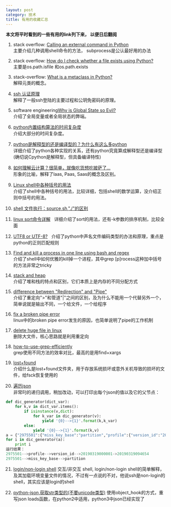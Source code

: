 ```yaml
---
layout: post
category: 技术
title: 有用的收藏汇总
---
```


**本文将平时看到的一些有用的link列下来， 以便日后翻阅**

1. stack overflow: [Calling an external command in Python](https://stackoverflow.com/questions/89228/calling-an-external-command-in-python)    
主要介绍几种调用shell命令的方法， subprocess是公认最好用的办法

2. stack overflow: [How do I check whether a file exists using Python?](https://stackoverflow.com/questions/82831/how-do-i-check-whether-a-file-exists-using-python)    
主要是os.path.isfile 和os.path.exists  

3. stack-overflow: [What is a metaclass in Python?](https://stackoverflow.com/questions/100003/what-is-a-metaclass-in-python)     
解释元类的概念。  

4. [ssh 认证原理](http://itindex.net/detail/48724-ssh-%E8%AE%A4%E8%AF%81-%E5%8E%9F%E7%90%86?utm_source=tuicool&utm_medium=referral)   
解释了一般ssh登陆的主要过程和公玥免密码的原理。

5. software engineering[Why is Global State so Evil?](https://softwareengineering.stackexchange.com/questions/148108/why-is-global-state-so-evil)    
介绍了全局变量或者全局状态的弊端。

6. [python内置结构算法的时间复杂度](https://www.douban.com/note/491584335/)    
介绍大部分的时间复杂度。

7. [python是解释型的还是编译型的？为什么有这么多python](http://www.oschina.net/translate/why-are-there-so-many-pythons)  
详细介绍了python各种实现的关系，还有python究竟算成解释型还是编译型(确切说Cpython是解释型，但具备编译特性)

8. [如何理解云计算？很简单，就像吃货想吃披萨了...](http://www.chinacloud.cn/show.aspx?id=19758&cid=18)  
形象的比喻，解释了Iaas, Paas, Saas的概念及区别。

9. [Linux shell中各种括号的用法](http://www.dwhd.org/20150708_211624.html)    
介绍了shell中各种括号的用法，比较详细，包括shell的数学运算，没介绍正则中括号的用法。

10. [shell 文件执行：source,sh,"./"的区别](https://www.cnblogs.com/pcat/p/5467188.html)

11. [linux sort命令详解](https://www.cnblogs.com/51linux/archive/2012/05/23/2515299.html)   
详细介绍了sort的用法，还有-k参数的排序机制，比较全面

12. [UTF8 or UTF-8?](https://stackoverflow.com/questions/41680533/is-coding-utf-8-also-a-comment-in-python?utm_medium=organic&utm_source=google_rich_qa&utm_campaign=google_rich_qa)   
介绍了python中声名文件编码类型的办法和原理，重点是python的正则匹配规则

13. [Find and kill a process in one line using bash and regex](https://stackoverflow.com/questions/3510673/find-and-kill-a-process-in-one-line-using-bash-and-regex)   
介绍了shell中如何优雅的kill掉一个进程，其中grep [p]rocess这种加中括号的方法非常之tricky

14. [stack and heap](https://stackoverflow.com/questions/79923/what-and-where-are-the-stack-and-heap)    
介绍了堆和栈的特点和区别，它们本质上是内存的不同分配方式

15. [difference between "Redirection" and "Pipe"](https://askubuntu.com/questions/172982/what-is-the-difference-between-redirection-and-pipe)  
介绍了重定向">"和管道"|"之间的区别，及为什么不能用一个代替另外一个，简单说就是输出不同，一个给文件，一个给程序  

16. [fix a broken pipe error](https://superuser.com/questions/554855/how-can-i-fix-a-broken-pipe-error)   
linux中的broken pipe error发生的原因，也简单说明了pipe的工作机制  

17. [delete huge file in linux](https://www.tecmint.com/empty-delete-file-content-linux/)   
删除大文件，核心思路就是利用重定向  

18. [how-to-use-grep-efficiently](https://stackoverflow.com/questions/5200591/how-to-use-grep-efficiently)  
grep使用不同方法的效率对比，最高的是用find+xargs

19. [lost+found](https://unix.stackexchange.com/questions/18154/what-is-the-purpose-of-the-lostfound-folder-in-linux-and-unix)  
介绍什么是lost+found文件夹，用于存放系统损坏或意外关机导致的损坏的文件，给fsck恢复使用的

20. [遍历json](https://stackoverflow.com/questions/21028979/recursive-iteration-through-nested-json-for-specific-key-in-python)  
非常叼的递归调用，稍加改动，可以打印出每个json的值以及它的父节点：  

```python
def dic_generator(dict_var):
    for k,v in dict_var.items():
        if isinstance(v,dict):
            for k_var in dic_generator(v):
                yield '{0}-->{1}'.format(k,k_var)
        else:
            yield '{0}-->{1}'.format(k,v)
a = {"2975501":{"miss_key_base":"partition","profile":{"version_id":"20190319000001->20190319094654"}}}
for i in dic_generator(a):
    print i
运行结果：
2975501-->profile-->version_id-->20190319000001->20190319094654
2975501-->miss_key_base-->partition

```

21. [login/non-login shell](https://stackoverflow.com/questions/216202/why-does-an-ssh-remote-command-get-fewer-environment-variables-then-when-run-man)
交互/非交互 shell, login/non-login shell的简单解释，及其加载环境变量文件的情况，不过有一点说的不对，他说ssh是non-login的shell，其实应该是login的shell

22. [python-json,获取str类型的(不要unicode类型)](https://stackoverflow.com/questions/956867/how-to-get-string-objects-instead-of-unicode-from-json)
使用object_hook的方式，重写json loads函数，在python2中适用，python3中json已经实现了
